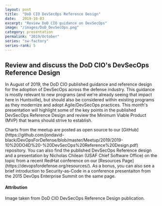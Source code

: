 ```yaml
---
layout: post
title:  "DoD CIO DevSecOps Reference Design"
date:   2019-10-03
excerpt: "Review DoD CIO guidance on DevSecOps"
image: "/images/DoD_DevSecOps.png"
category: presentation
permalink: "2019/October"
series: "sw-factory"
series-rank: 5
---
```


## Review and discuss the DoD CIO's DevSecOps Reference Design
In August of 2019, the DoD CIO published guidance and reference design for the adoption of DevSecOps across the defense industry.  This guidance is mostly relevant to new programs (and we're already seeing that impact here in Huntsville), but should also be considered within existing programs as they modernize and adopt Agile/DevSecOps practices.  This month's presentation will highlight some of the key points in the published DevSecOps Reference Design and review the Minimum Viable Product (MVP) that teams should strive to establish.

<div class="box" markdown="1">
Charts from the meetup are posted as open source to our [GitHub](https://github.com/jondavid-black/DevOpsForDefense/blob/master/Meetup/2019/2019-10%20DO4D%20-%20DevSecOps%20Reference%20Design.pdf) repository.  You can also find the published DevSecOps Reference design and a presentation by Nicholas Chilean (USAF Chief Software Office) on the topic from a recent RedHat conference on our [Resources Page](https://devopsfordefense.org/resources/).  As a bonus, you can also see a brief introduction to Security-as-Code in a conference presentaiton from the 2015 DevOps Enterprise Summit on the same page.
</div>

#### Attribution

Image taken from DoD CIO DevSecOps Reference Design publication.
